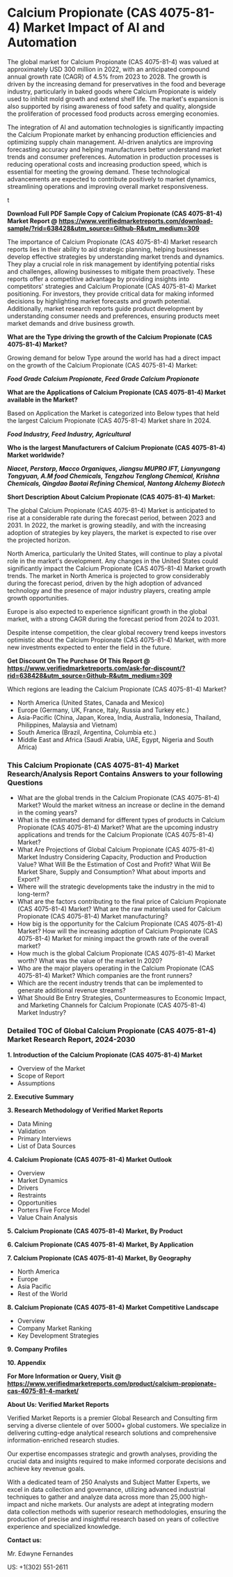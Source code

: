 <meta name="title" content="Global Calcium Propionate (CAS 4075-81-4) Market Impact of AI and Automation"><meta name="description" content="The global market for Calcium Propionate (CAS 4075-81-4) was valued at approximately USD 300 million in 2022, with an anticipated compound annual growth rate (CAGR) of"><meta name="title" content="Calcium Propionate (CAS 4075-81-4) Market Size, Share, Scope, Trends, Growth, Opportunities, Analysis, Forecast"><h1>Calcium Propionate (CAS 4075-81-4) Market Impact of AI and Automation</h1><p>The global market for Calcium Propionate (CAS 4075-81-4) was valued at approximately USD 300 million in 2022, with an anticipated compound annual growth rate (CAGR) of 4.5% from 2023 to 2028. The growth is driven by the increasing demand for preservatives in the food and beverage industry, particularly in baked goods where Calcium Propionate is widely used to inhibit mold growth and extend shelf life. The market's expansion is also supported by rising awareness of food safety and quality, alongside the proliferation of processed food products across emerging economies.</p><p>The integration of AI and automation technologies is significantly impacting the Calcium Propionate market by enhancing production efficiencies and optimizing supply chain management. AI-driven analytics are improving forecasting accuracy and helping manufacturers better understand market trends and consumer preferences. Automation in production processes is reducing operational costs and increasing production speed, which is essential for meeting the growing demand. These technological advancements are expected to contribute positively to market dynamics, streamlining operations and improving overall market responsiveness.</p>t</p><p id="" class=""><strong>Download Full PDF Sample Copy of Calcium Propionate (CAS 4075-81-4) Market Report @ <a href="https://www.verifiedmarketreports.com/download-sample/?rid=638428&utm_source=Github-R&utm_medium=309" target="_blank">https://www.verifiedmarketreports.com/download-sample/?rid=638428&utm_source=Github-R&utm_medium=309</a></strong></p><p>The importance of&nbsp;Calcium Propionate (CAS 4075-81-4) Market research reports lies in their ability to aid strategic planning, helping businesses develop effective strategies by understanding market trends and dynamics. They play a crucial role in risk management by identifying potential risks and challenges, allowing businesses to mitigate them proactively. These reports offer a competitive advantage by providing insights into competitors' strategies and Calcium Propionate (CAS 4075-81-4) Market positioning. For investors, they provide critical data for making informed decisions by highlighting market forecasts and growth potential. Additionally, market research reports guide product development by understanding consumer needs and preferences, ensuring products meet market demands and drive business growth.</p><p><strong>What are the&nbsp;Type driving the growth of the Calcium Propionate (CAS 4075-81-4) Market?</strong></p><p id="" class="">Growing demand for below Type around the world has had a direct impact on the growth of the Calcium Propionate (CAS 4075-81-4) Market:</p><em><strong>Food Grade Calcium Propionate, Feed Grade Calcium Propionate</strong></em></p><strong>What are the&nbsp;Applications&nbsp;of Calcium Propionate (CAS 4075-81-4) Market available in the Market?</strong></p><p id="" class="">Based on Application the Market is categorized into Below types that held the largest Calcium Propionate (CAS 4075-81-4) Market share In 2024.</p><em><strong>Food Industry, Feed Industry, Agricultural</strong></em></p><strong>Who is the largest Manufacturers of Calcium Propionate (CAS 4075-81-4) Market worldwide?</strong></p><p><em><strong>Niacet, Perstorp, Macco Organiques, Jiangsu MUPRO IFT, Lianyungang Tongyuan, A.M food Chemicals, Tengzhou Tenglong Chemical, Krishna Chemicals, Qingdao Baotai Refining Chemical, Nantong Alchemy Biotech</strong></em></p><p id="" class=""><strong>Short Description About Calcium Propionate (CAS 4075-81-4) Market:</strong></p><p>The global Calcium Propionate (CAS 4075-81-4) Market is anticipated to rise at a considerable rate during the forecast period, between 2023 and 2031. In 2022, the market is growing steadily, and with the increasing adoption of strategies by key players, the market is expected to rise over the projected horizon.</p><p>North America, particularly the United States, will continue to play a pivotal role in the market's development. Any changes in the United States could significantly impact the Calcium Propionate (CAS 4075-81-4) Market growth trends. The market in North America is projected to grow considerably during the forecast period, driven by the high adoption of advanced technology and the presence of major industry players, creating ample growth opportunities.</p><p>Europe is also expected to experience significant growth in the global market, with a strong CAGR during the forecast period from 2024 to 2031.</p><p>Despite intense competition, the clear global recovery trend keeps investors optimistic about the Calcium Propionate (CAS 4075-81-4) Market, with more new investments expected to enter the field in the future.</p><p id="" class=""><strong>Get Discount On The Purchase Of This Report @ <a href="https://www.verifiedmarketreports.com/ask-for-discount/?rid=638428&utm_source=Github-R&utm_medium=309" target="_blank">https://www.verifiedmarketreports.com/ask-for-discount/?rid=638428&utm_source=Github-R&utm_medium=309</a></strong></p>Which regions are leading the Calcium Propionate (CAS 4075-81-4) Market?</p><ul><li>North America (United States, Canada and Mexico)</li><li>Europe (Germany, UK, France, Italy, Russia and Turkey etc.)</li><li>Asia-Pacific (China, Japan, Korea, India, Australia, Indonesia, Thailand, Philippines, Malaysia and Vietnam)</li><li>South America (Brazil, Argentina, Columbia etc.)</li><li>Middle East and Africa (Saudi Arabia, UAE, Egypt, Nigeria and South Africa)</li></ul><h3 id="" class="">This Calcium Propionate (CAS 4075-81-4) Market Research/Analysis Report Contains Answers to your following Questions</h3><ul><li>What are the global trends in the Calcium Propionate (CAS 4075-81-4) Market? Would the market witness an increase or decline in the demand in the coming years?</li><li>What is the estimated demand for different types of products in Calcium Propionate (CAS 4075-81-4) Market? What are the upcoming industry applications and trends for the Calcium Propionate (CAS 4075-81-4) Market?</li><li>What Are Projections of Global Calcium Propionate (CAS 4075-81-4) Market Industry Considering Capacity, Production and Production Value? What Will Be the Estimation of Cost and Profit? What Will Be Market Share, Supply and Consumption? What about imports and Export?</li><li>Where will the strategic developments take the industry in the mid to long-term?</li><li>What are the factors contributing to the final price of Calcium Propionate (CAS 4075-81-4) Market? What are the raw materials used for Calcium Propionate (CAS 4075-81-4) Market manufacturing?</li><li>How big is the opportunity for the Calcium Propionate (CAS 4075-81-4) Market? How will the increasing adoption of Calcium Propionate (CAS 4075-81-4) Market for mining impact the growth rate of the overall market?</li><li>How much is the global Calcium Propionate (CAS 4075-81-4) Market worth? What was the value of the market In 2020?</li><li>Who are the major players operating in the Calcium Propionate (CAS 4075-81-4) Market? Which companies are the front runners?</li><li>Which are the recent industry trends that can be implemented to generate additional revenue streams?</li><li>What Should Be Entry Strategies, Countermeasures to Economic Impact, and Marketing Channels for Calcium Propionate (CAS 4075-81-4) Market Industry?</li></ul><h3 id="" class="">Detailed TOC of Global Calcium Propionate (CAS 4075-81-4) Market Research Report, 2024-2030</h3><p id="" class=""><strong>1. Introduction of the Calcium Propionate (CAS 4075-81-4) Market</strong></p><ul><li>Overview of the Market</li><li>Scope of Report</li><li>Assumptions</li></ul><p id="" class=""><strong>2. Executive Summary</strong></p><p id="" class=""><strong>3. Research Methodology of Verified Market Reports</strong></p><ul><li>Data Mining</li><li>Validation</li><li>Primary Interviews</li><li>List of Data Sources</li></ul><p id="" class=""><strong>4. Calcium Propionate (CAS 4075-81-4) Market Outlook</strong></p><ul><li>Overview</li><li>Market Dynamics</li><li>Drivers</li><li>Restraints</li><li>Opportunities</li><li>Porters Five Force Model</li><li>Value Chain Analysis</li></ul><p id="" class=""><strong>5. Calcium Propionate (CAS 4075-81-4) Market, By Product</strong></p><p id="" class=""><strong>6. Calcium Propionate (CAS 4075-81-4) Market, By Application</strong></p><p id="" class=""><strong>7. Calcium Propionate (CAS 4075-81-4) Market, By Geography</strong></p><ul><li>North America</li><li>Europe</li><li>Asia Pacific</li><li>Rest of the World</li></ul><p id="" class=""><strong>8. Calcium Propionate (CAS 4075-81-4) Market Competitive Landscape</strong></p><ul><li>Overview</li><li>Company Market Ranking</li><li>Key Development Strategies</li></ul><p id="" class=""><strong>9. Company Profiles</strong></p><p id="" class=""><strong>10. Appendix</strong></p><p id="" class=""><strong>For More Information or Query, Visit @ <a href="https://www.verifiedmarketreports.com/product/calcium-propionate-cas-4075-81-4-market/" target="_blank">https://www.verifiedmarketreports.com/product/calcium-propionate-cas-4075-81-4-market/</a></strong></p><p id="" class=""><strong>About Us: Verified Market Reports</strong></p><p id="" class="">Verified Market Reports is a premier Global Research and Consulting firm serving a diverse clientele of over 5000+ global customers. We specialize in delivering cutting-edge analytical research solutions and comprehensive information-enriched research studies.</p><p id="" class="">Our expertise encompasses strategic and growth analyses, providing the crucial data and insights required to make informed corporate decisions and achieve key revenue goals.</p><p id="" class="">With a dedicated team of 250 Analysts and Subject Matter Experts, we excel in data collection and governance, utilizing advanced industrial techniques to gather and analyze data across more than 25,000 high-impact and niche markets. Our analysts are adept at integrating modern data collection methods with superior research methodologies, ensuring the production of precise and insightful research based on years of collective experience and specialized knowledge.</p><p id="" class=""><strong>Contact us:</strong></p><p id="" class="">Mr. Edwyne Fernandes</p><p id="" class="">US: +1(302) 551-2611</p>